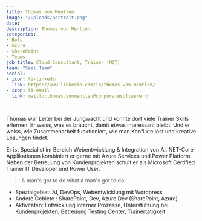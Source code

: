 ```yaml
---
title: Thomas von Mentlen
image: "/uploads/portrait.png"
date: 
description: Thomas von Mentlen
categories:
- Bots
- Azure
- SharePoint
- Teams
job_title: Cloud Consultant, Trainer (MCT)
team: "Seal Team"
social:
- icon: ti-linkedin
  link: https://www.linkedin.com/in/thomas-von-mentlen/
- icon: ti-email
  link: mailto:thomas.vonmentlen@corporatesoftware.ch

---
```

Thomas war Leiter bei der Jungwacht und konnte dort viele Trainer Skills erlernen. Er weiss, was es braucht, damit etwas interessant bleibt. Und er weiss, wie Zusammenarbeit funktioniert, wie man Konflikte löst und kreative Lösungen findet.

Er ist Spezialist im Bereich Webentwicklung & Integration von AI. NET-Core-Applikationen kombiniert er gerne mit Azure Services und Power Platform. Neben der Betreuung von Kundenprojekten schult er als Microsoft Certified Trainer IT Developer und Power User.

> A man's got to do what a man's got to do.

* Spezialgebiet: AI, DevOps, Webentwicklung mit Wordpress
* Andere Gebiete : SharePoint, Dev, Azure Dev (SharePoint, Azure)
* Aktivitäten: Entwicklung interner Prozesse, Unterstützung bei Kundenprojekten, Betreuung Testing Center, Trainertätigkeit